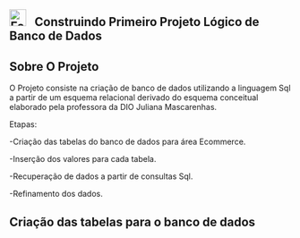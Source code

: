 <img alt= "Foguete"
      Title = "Foguete"
      width = "30px"
       style = "padding-right:10px;" src="https://github.com/user-attachments/assets/e27c8239-875b-40cf-8bfa-660ec24a8fc9" />
Construindo Primeiro Projeto Lógico de Banco de Dados
-----------------

Sobre O Projeto
----------------

O Projeto consiste na criação de banco de dados utilizando a linguagem Sql a partir de um esquema relacional derivado do esquema conceitual elaborado pela professora da DIO Juliana Mascarenhas.

Etapas:

-Criação das tabelas do banco de dados para área Ecommerce.

-Inserção dos valores para cada tabela.

-Recuperação de dados a partir de consultas Sql.

-Refinamento dos dados.

Criação das tabelas para o banco de dados
------------
